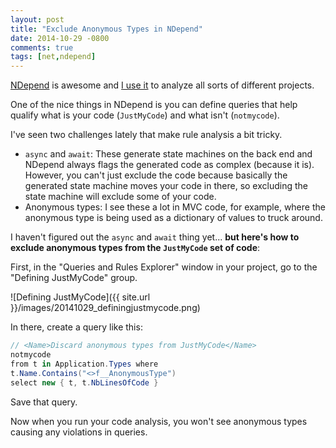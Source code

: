 ```yaml
---
layout: post
title: "Exclude Anonymous Types in NDepend"
date: 2014-10-29 -0800
comments: true
tags: [net,ndepend]
---
```

[NDepend](http://www.ndepend.com) is awesome and [I use it](/archive/2013/10/28/ndepend-5-new-ui-new-features.aspx) to analyze all sorts of different projects.

One of the nice things in NDepend is you can define queries that help qualify what is your code (`JustMyCode`) and what isn't (`notmycode`).

I've seen two challenges lately that make rule analysis a bit tricky.

- `async` and `await`: These generate state machines on the back end and NDepend always flags the generated code as complex (because it is). However, you can't just exclude the code because basically the generated state machine moves your code in there, so excluding the state machine will exclude some of your code.
- Anonymous types: I see these a lot in MVC code, for example, where the anonymous type is being used as a dictionary of values to truck around.

I haven't figured out the `async` and `await` thing yet... **but here's how to exclude anonymous types from the `JustMyCode` set of code**:

First, in the "Queries and Rules Explorer" window in your project, go to the "Defining JustMyCode" group.

![Defining JustMyCode]({{ site.url }}/images/20141029_definingjustmycode.png)

In there, create a query like this:

```csharp
// <Name>Discard anonymous types from JustMyCode</Name>
notmycode
from t in Application.Types where
t.Name.Contains("<>f__AnonymousType")
select new { t, t.NbLinesOfCode }
```

Save that query.

Now when you run your code analysis, you won't see anonymous types causing any violations in queries.